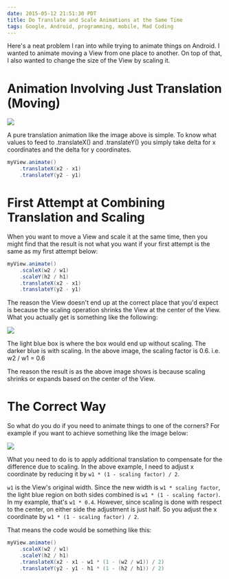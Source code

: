 ```yaml
---
date: 2015-05-12 21:51:30 PDT
title: Do Translate and Scale Animations at the Same Time
tags: Google, Android, programming, mobile, Mad Coding
---
```

Here's a neat problem I ran into while trying to animate things on Android. I
wanted to animate moving a View from one place to another. On top of that, I
also wanted to change the size of the View by scaling it.

# Animation Involving Just Translation (Moving)

[![][1]][1]

A pure translation animation like the image above is simple. To know what values
to feed to .translateX() and .translateY() you simply take delta for x
coordinates and the delta for y coordinates.

```java
myView.animate()
    .translateX(x2 - x1)
    .translateY(y2 - y1)
```


# First Attempt at Combining Translation and Scaling

When you want to move a View and scale it at the same time, then you might find
that the result is not what you want if your first attempt is the same as my
first attempt below:

```java
myView.animate()
    .scaleX(w2 / w1)
    .scaleY(h2 / h1)
    .translateX(x2 - x1)
    .translateY(y2 - y1)
```

The reason the View doesn't end up at the correct place that you'd expect is
because the scaling operation shrinks the View at the center of the View. What
you actually get is something like the following:

[![][2]][2]

The light blue box is where the box would end up without scaling. The darker
blue is with scaling. In the above image, the scaling factor is 0.6. i.e. w2 /
w1 = 0.6

The reason the result is as the above image shows is because scaling shrinks or
expands based on the center of the View.


# The Correct Way

So what do you do if you need to animate things to one of the corners? For
example if you want to achieve something like the image below:

[![][3]][3]

What you need to do is to apply additional translation to compensate for the
difference due to scaling. In the above example, I need to adjust x coordinate
by reducing it by `w1 * (1 - scaling factor) / 2`.

`w1` is the View's original width. Since the new width is `w1 * scaling factor`,
the light blue region on both sides combined is `w1 * (1 - scaling factor)`. In
my example, that's `w1 * 0.4`. However, since scaling is done with respect to
the center, on either side the adjustment is just half. So you adjust the x
coordinate by `w1 * (1 - scaling factor) / 2`.

That means the code would be something like this:

```java
myView.animate()
    .scaleX(w2 / w1)
    .scaleY(h2 / h1)
    .translateX(x2 - x1 - w1 * (1 - (w2 / w1)) / 2)
    .translateY(y2 - y1 - h1 * (1 - (h2 / h1)) / 2)
```

  [1]: //imagedatastore.appspot.com/ahBzfmltYWdlZGF0YXN0b3Jlcg0LEgVpbWFnZRipugQM
  [2]: //imagedatastore.appspot.com/ahBzfmltYWdlZGF0YXN0b3Jlcg4LEgVpbWFnZRi5760DDA
  [3]: //imagedatastore.appspot.com/ahBzfmltYWdlZGF0YXN0b3Jlcg4LEgVpbWFnZRjppeoDDA
